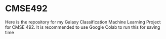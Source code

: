 # CMSE492
Here is the repository for my Galaxy Classification Machine Learning Project for CMSE 492. It is recommended to use Google Colab to run this for saving time
